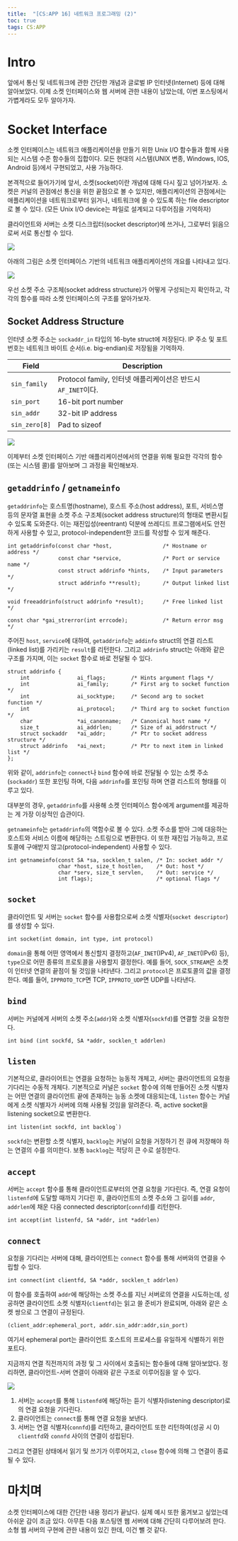 ```yaml
---
title:  "[CS:APP 16] 네트워크 프로그래밍 (2)"
toc: true
tags: CS:APP
---
```


# Intro
앞에서 통신 및 네트워크에 관한 간단한 개념과 글로벌 IP 인터넷(Internet) 등에 대해 알아보았다. 이제 소켓 인터페이스와 웹 서버에 관한 내용이 남았는데, 이번 포스팅에서 가볍게라도 모두 알아가자.


# Socket Interface
소켓 인터페이스는 네트워크 애플리케이션을 만들기 위한 Unix I/O 함수들과 함께 사용되는 시스템 수준 함수들의 집합이다. 모든 현대의 시스템(UNIX 변종, Windows, IOS, Android 등)에서 구현되었고, 사용 가능하다.

본격적으로 들어가기에 앞서, 소켓(socket)이란 개념에 대해 다시 짚고 넘어가보자. 소켓은 커널의 관점에선 통신을 위한 끝점으로 볼 수 있지만, 애플리케이션의 관점에서는 애플리케이션을 네트워크로부터 읽거나, 네트워크에 쓸 수 있도록 하는 file descriptor로 볼 수 있다. (모든 Unix I/O device는 파일로 설계되고 다루어짐을 기억하자)

클라이언트와 서버는 소켓 디스크립터(socket descriptor)에 쓰거나, 그로부터 읽음으로써 서로 통신할 수 있다.

![](/imgs/csapp/88.png)

아래의 그림은 소켓 인터페이스 기반의 네트워크 애플리케이션의 개요를 나타내고 있다.

![](/imgs/csapp/89.png)

우선 소켓 주소 구조체(socket address structure)가 어떻게 구성되는지 확인하고, 각각의 함수를 따라 소켓 인터페이스의 구조를 알아가보자.

## Socket Address Structure
인터넷 소켓 주소는 `sockaddr_in` 타입의 16-byte struct에 저장된다. IP 주소 및 포트 번호는 네트워크 바이트 순서(i.e. big-endian)로 저장됨을 기억하자.

Field | Description
---|---
`sin_family` | Protocol family, 인터넷 애플리케이션은 반드시 `AF_INET`이다.
`sin_port` | 16-bit port number
`sin_addr` | 32-bit IP address
`sin_zero[8]` | Pad to sizeof

![](/imgs/csapp/90.png)

이제부터 소켓 인터페이스 기반 애플리케이션에서의 연결을 위해 필요한 각각의 함수(또는 시스템 콜)를 알아보며 그 과정을 확인해보자.

## `getaddrinfo` / `getnameinfo`
`getaddrinfo`는 호스트명(hostname), 호스트 주소(host address), 포트, 서비스명 등의 문자열 표현을 소켓 주소 구조체(socket address structure)의 형태로 변환시킬 수 있도록 도와준다. 이는 재진입성(reentrant) 덕분에 쓰레디드 프로그램에서도 안전하게 사용할 수 있고, protocol-independent한 코드를 작성할 수 있게 해준다.

    int getaddrinfo(const char *host,                /* Hostname or address */
                    const char *service,             /* Port or service name */ 
                    const struct addrinfo *hints,    /* Input parameters */ 
                    struct addrinfo **result);       /* Output linked list */

    void freeaddrinfo(struct addrinfo *result);      /* Free linked list */
    
    const char *gai_strerror(int errcode);           /* Return error msg */ 
 
주어진 `host`, `service`에 대하여, `getaddrinfo`는 `addinfo` struct의 연결 리스트(linked list)를 가리키는 `result`를 리턴한다. 그리고 `addrinfo` struct는 아래와 같은 구조를 가지며, 이는 `socket` 함수로 바로 전달될 수 있다.

    struct addrinfo { 
        int               ai_flags;        /* Hints argument flags */
        int               ai_family;       /* First arg to socket function */
        int               ai_socktype;     /* Second arg to socket function */
        int               ai_protocol;     /* Third arg to socket function  */
        char              *ai_canonname;   /* Canonical host name */
        size_t            ai_addrlen;      /* Size of ai_addrstruct */
        struct sockaddr   *ai_addr;        /* Ptr to socket address structure */
        struct addrinfo   *ai_next;        /* Ptr to next item in linked list */
    };

위와 같이, `addrinfo`는 `connect`나 `bind` 함수에 바로 전달될 수 있는 소켓 주소(`sockaddr`) 또한 포인팅 하며, 다음 `addrinfo`를 포인팅 하며 연결 리스트의 형태를 이루고 있다.

대부분의 경우, `getaddrinfo`를 사용해 소켓 인터페이스 함수에게 argument를 제공하는 게 가장 이상적인 습관이다.

`getnameinfo`는 `getaddrinfo`의 역함수로 볼 수 있다. 소켓 주소를 받아 그에 대응하는 호스트와 서비스 이름에 해당하는 스트링으로 변환한다. 이 또한 재진입 가능하고, 프로토콜에 구애받지 않고(protocol-independent) 사용할 수 있다.

    int getnameinfo(const SA *sa, socklen_t salen, /* In: socket addr */
                    char *host, size_t hostlen,    /* Out: host */
                    char *serv, size_t servlen,    /* Out: service */
                    int flags);                    /* optional flags */

## `socket`
클라이언트 및 서버는 `socket` 함수를 사용함으로써 소켓 식별자(`socket descriptor`)를 생성할 수 있다.

    int socket(int domain, int type, int protocol)

`domain`을 통해 어떤 영역에서 통신할지 결정하고(`AF_INET`(IPv4), `AF_INET`(IPv6) 등), `type`으로 어떤 종류의 프로토콜을 사용할지 결정한다. 예를 들어, `SOCK_STREAM`은 소켓이 인터넷 연결의 끝점이 될 것임을 나타낸다. 그리고 `protocol`은 프로토콜의 값을 결정한다. 예를 들어, `IPPROTO_TCP`면 TCP, `IPPROTO_UDP`면 UDP를 나타낸다.

## `bind`
서버는 커널에게 서버의 소켓 주소(`addr`)와 소켓 식별자(`sockfd`)를 연결할 것을 요청한다.

    int bind (int sockfd, SA *addr, socklen_t addrlen)
    
## `listen`
기본적으로, 클라이어트는 연결을 요청하는 능동적 개체고, 서버는 클라이언트의 요청을 기다리는 수동적 개체다. 기본적으로 커널은 `socket` 함수에 의해 만들어진 소켓 식별자는 어떤 연결의 클라이언트 끝에 존재하는 능동 소켓에 대응되는데, `listen` 함수는 커널에게 소켓 식별자가 서버에 의해 사용될 것임을 알려준다. 즉, active socket을 listening socket으로 변환한다.

    int listen(int sockfd, int backlog`)

`sockfd`는 변환할 소켓 식별자, `backlog`는 커널이 요청을 거정하기 전 큐에 저장해야 하는 연결의 수를 의미한다. 보통 `backlog`는 적당히 큰 수로 설정한다.

## `accept`
서버는 `accept` 함수를 통해 클라이언트로부터의 연결 요청을 기다린다. 즉, 연결 요청이 `listenfd`에 도달할 때까지 기다린 후, 클라이언트의 소켓 주소와 그 길이를 `addr`, `addrlen`에 채운 다음 connected descriptor(`connfd`)를 리턴한다.

    int accept(int listenfd, SA *addr, int *addrlen)

## `connect`
요청을 기다리는 서버에 대해, 클라이언트는 `connect` 함수를 통해 서버와의 연결을 수립할 수 있다.

    int connect(int clientfd, SA *addr, socklen_t addrlen)
    
이 함수를 호출하여 `addr`에 해당하는 소켓 주소를 지닌 서버로의 연결을 시도하는데, 성공하면 클라이언트 소켓 식별자(`clientfd`)는 읽고 쓸 준비가 완료되며, 아래와 같은 소켓 쌍으로 그 연결이 규정된다.

    (client_addr:ephemeral_port, addr.sin_addr:addr,sin_port)

여기서 ephemeral port는 클라이언트 호스트의 프로세스를 유일하게 식별하기 위한 포트다.

지금까지 연결 직전까지의 과정 및 그 사이에서 호출되는 함수들에 대해 알아보았다. 정리하면, 클라이언트-서버 연결이 아래와 같은 구조로 이루어짐을 알 수 있다.

![](/imgs/csapp/91.png)

1. 서버는 `accept`를 통해 `listenfd`에 해당하는 듣기 식별자(listening descriptor)로의 연결 요청을 기다린다.
2. 클라이언트는 `connect`를 통해 연결 요청을 보낸다.
3. 서버는 연결 식별자(`connfd`)를 리턴하고, 클라이언트 또한 리턴하여(성공 시 0) `clientfd`와 `connfd` 사이의 연결이 성립된다.

그리고 연결된 상태에서 읽기 및 쓰기가 이루어지고, `close` 함수에 의해 그 연결이 종료될 수 있다.


# 마치며
소켓 인터페이스에 대한 간단한 내용 정리가 끝났다. 실제 예시 또한 옮겨보고 싶었는데 아쉬운 감이 조금 있다. 아무튼 다음 포스팅엔 웹 서버에 대해 간단히 다루어보려 한다. 소형 웹 서버의 구현에 관한 내용이 있긴 한데, 이건 뺄 것 같다.
